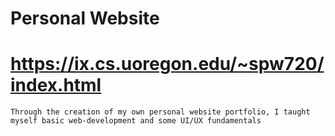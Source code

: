 # Personal Website 
# https://ix.cs.uoregon.edu/~spw720/index.html
    Through the creation of my own personal website portfolio, I taught myself basic web-development and some UI/UX fundamentals